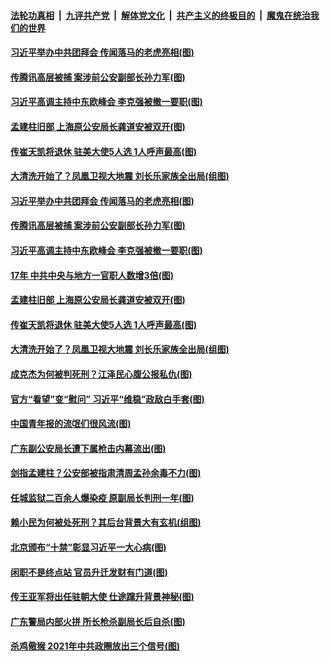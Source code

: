 ####  [法轮功真相](../../../../basic/blob/master/README.md?t=02120701) &nbsp;|&nbsp; [九评共产党](../../../../9ping.md/blob/master/README.md?t=02120701) &nbsp;|&nbsp; [解体党文化](../../../../jtdwh.md/blob/master/README.md?t=02120701)  &nbsp;|&nbsp; [共产主义的终极目的](../../../../gczydzjmd.md/blob/master/README.md?t=02120701) &nbsp;|&nbsp; [魔鬼在统治我们的世界](../../../../mgztzwmdsj.md/blob/master/README.md?t=02120701) 

#### [习近平举办中共团拜会 传闻落马的老虎亮相(图)](../pages/p2/962199.md?t=02120701) 

#### [传腾讯高层被捕 案涉前公安副部长孙力军(图)](../pages/p2/962205.md?t=02120701) 

#### [习近平高调主持中东欧峰会 李克强被撤一要职(图)](../pages/p2/962158.md?t=02120701) 

#### [孟建柱旧部 上海原公安局长龚道安被双开(图)](../pages/p2/962085.md?t=02120701) 

#### [传崔天凯将退休 驻美大使5人选 1人呼声最高(图)](../pages/p2/962056.md?t=02120701) 

#### [大清洗开始了？凤凰卫视大地震 刘长乐家族全出局(组图)](../pages/p2/962040.md?t=02120701) 

#### [习近平举办中共团拜会 传闻落马的老虎亮相(图)](../pages/p2/962199.md?t=02120701) 

#### [传腾讯高层被捕 案涉前公安副部长孙力军(图)](../pages/p2/962205.md?t=02120701) 

#### [习近平高调主持中东欧峰会 李克强被撤一要职(图)](../pages/p2/962158.md?t=02120701) 

#### [17年 中共中央与地方一官职人数增3倍(图)](../pages/p2/962123.md?t=02120701) 

#### [孟建柱旧部 上海原公安局长龚道安被双开(图)](../pages/p2/962085.md?t=02120701) 


#### [传崔天凯将退休 驻美大使5人选 1人呼声最高(图)](../pages/p2/962056.md?t=02120701) 

#### [大清洗开始了？凤凰卫视大地震 刘长乐家族全出局(组图)](../pages/p2/962040.md?t=02120701) 

#### [成克杰为何被判死刑？江泽民心腹公报私仇(图)](../pages/p2/962050.md?t=02120701) 

#### [官方“看望”变“慰问” 习近平“维稳”政敌白手套(图)](../pages/p2/962034.md?t=02120701) 

#### [中国青年报的流氓们很风流(图)](../pages/p2/961984.md?t=02120701) 

#### [广东副公安局长遭下属枪击内幕流出(图)](../pages/p2/961958.md?t=02120701) 

#### [剑指孟建柱？公安部被指肃清周孟孙余毒不力(图)](../pages/p2/961912.md?t=02120701) 

#### [任城监狱二百余人爆染疫 原副局长判刑一年(图)](../pages/p2/961933.md?t=02120701) 

#### [赖小民为何被处死刑？其后台背景大有玄机(组图)](../pages/p2/961917.md?t=02120701) 

#### [北京颁布“十禁”彰显习近平一大心病(图)](../pages/p2/961895.md?t=02120701) 

#### [闲职不是终点站 官员升迁发财有门道(图)](../pages/p2/961891.md?t=02120701) 

#### [传王亚军将出任驻朝大使 仕途蹿升背景神秘(图)](../pages/p2/961835.md?t=02120701) 

#### [广东警局内部火拼 所长枪杀副局长后自杀(图)](../pages/p2/961812.md?t=02120701) 

#### [杀鸡儆猴 2021年中共政圈放出三个信号(图)](../pages/p2/961819.md?t=02120701) 

